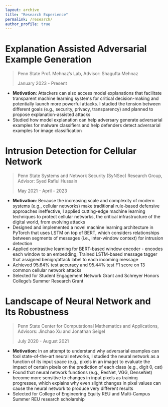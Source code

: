 ```yaml
---
layout: archive
title: "Research Experience"
permalink: /research/
author_profile: true
---
```


<!-- {% include base_path %}

{% for post in site.research reversed %}
  {% include archive-single.html %}
{% endfor %} -->



# Explanation Assisted Adversarial Example Generation

> Penn State Prof. Mehnaz’s Lab, Advisor: Shagufta Mehnaz	
> 
> January 2023 - Present


- **Motivation**: Attackers can also access model explanations that facilitate transparent machine learning systems for critical decision-making and potentially launch more powerful attacks. I studied the tension between different goals (e.g., security, privacy, transparency) and planned to propose explanation-assisted attacks
- Studied how model explanation can help adversary generate adversarial examples for malware classifiers and help defenders detect adversarial examples for image classification



# Intrusion Detection for Cellular Network

> Penn State Systems and Network Security (SyNSec) Research Group, Advisor: Syed Rafiul Hussain
>
> May 2021 - April - 2023 

- **Motivation**: Because the increasing scale and complexity of modern systems (e.g., cellular networks) make traditional rule-based defensive approaches ineffective, I applied cutting-edge machine learning techniques to protect cellular networks, the critical infrastructure of the digital world, from evolving attacks
- Designed and implemented a novel machine learning architecture in PyTorch that uses LSTM on top of BERT, which considers relationships between segments of messages (i.e., inter-window context) for intrusion detection
- Applied contrastive learning for BERT-based window encoder - encodes each window to an embedding; Trained LSTM-based message tagger that assigned benign/attack label to each incoming message
- Achieved 95.64% test accuracy and 95.44% test F1 score on 13 common cellular network attacks
- Selected for Student Engagement Network Grant and Schreyer Honors College’s Summer Research Grant



# Landscape of Neural Network and Its Robustness

> Penn State Center for Computational Mathematics and Applications, Advisors: Jinchao Xu and Jonathan Seigel
>
> July 2020 - August 2021

- **Motivation**: In an attempt to understand why adversarial examples can fool state-of-the-art neural networks, I studied the neural network as a function of its input space (e.g., pixels in an image) to evaluate the impact of certain pixels on the prediction of each class (e.g., digit 0, cat)
- Found that neural network functions (e.g., ResNet, VGG, DenseNet) become more sensitive to changes in input pixels as training progresses, which explains why even slight changes in pixel values can cause the neural network to produce very different results
- Selected for College of Engineering Equity REU and Multi-Campus Summer REU research scholarship


